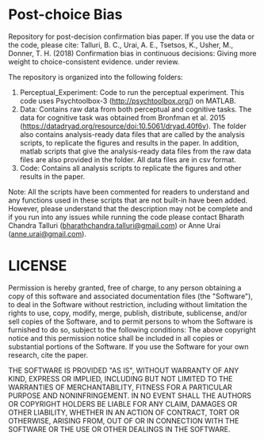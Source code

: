 # Post-choice Bias
Repository for post-decision confirmation bias paper.
If you use the data or the code, please cite:
Talluri, B. C., Urai, A. E., Tsetsos, K., Usher, M., Donner, T. H. (2018) Confirmation bias in continuous decisions: Giving more weight to choice-consistent evidence. under review.

The repository is organized into the following folders:
1. Perceptual_Experiment: Code to run the perceptual experiment. This code uses Psychtoolbox-3 (http://psychtoolbox.org/) on MATLAB.
2. Data: Contains raw data from both perceptual and cognitive tasks. The data for cognitive task was obtained from Bronfman et al. 2015 (https://datadryad.org/resource/doi:10.5061/dryad.40f6v). The folder also contains analysis-ready data files that are called by the analysis scripts, to replicate the figures and results in the paper. In addition, matlab scripts that give the analysis-ready data files from the raw data files are also provided in the folder. All data files are in csv format.
3. Code: Contains all analysis scripts to replicate the figures and other results in the paper.

Note: All the scripts have been commented for readers to understand and any functions used in these scripts that are not built-in have been added. However, please understand that the description may not be complete and if you run into any issues while running the code please contact Bharath Chandra Talluri (bharathchandra.talluri@gmail.com) or Anne Urai (anne.urai@gmail.com).

# LICENSE

Permission is hereby granted, free of charge, to any person obtaining a copy of this software and associated documentation files (the "Software"), to deal in the Software without restriction, including without limitation the rights to use, copy, modify, merge, publish, distribute, sublicense, and/or sell copies of the Software, and to permit persons to whom the Software is furnished to do so, subject to the following conditions: The above copyright notice and this permission notice shall be included in all copies or substantial portions of the Software. If you use the Software for your own research, cite the paper.

THE SOFTWARE IS PROVIDED "AS IS", WITHOUT WARRANTY OF ANY KIND, EXPRESS OR IMPLIED, INCLUDING BUT NOT LIMITED TO THE WARRANTIES OF MERCHANTABILITY, FITNESS FOR A PARTICULAR PURPOSE AND NONINFRINGEMENT. IN NO EVENT SHALL THE AUTHORS OR COPYRIGHT HOLDERS BE LIABLE FOR ANY CLAIM, DAMAGES OR OTHER LIABILITY, WHETHER IN AN ACTION OF CONTRACT, TORT OR OTHERWISE, ARISING FROM, OUT OF OR IN CONNECTION WITH THE SOFTWARE OR THE USE OR OTHER DEALINGS IN THE SOFTWARE.
